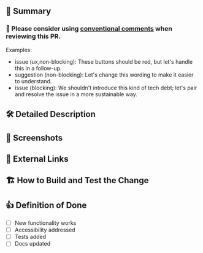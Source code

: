 ## :pushpin: Summary

<!-- If merged, this PR.... 
This should be a short TL;DR that includes the purpose of the PR.
-->

### :speech_balloon: Please consider using [conventional comments](https://conventionalcomments.org/) when reviewing this PR.

Examples: 
- issue (ux,non-blocking): These buttons should be red, but let's handle this in a follow-up.
- suggestion (non-blocking): Let's change this wording to make it easier to understand.
- issue (blocking): We shouldn't introduce this kind of tech debt; let's pair and resolve the issue in a more sustainable way.

## :hammer_and_wrench: Detailed Description

<!-- If more details are appropriate, add them here. What code changed, and why? -->

## :camera_flash: Screenshots

<!-- Screenshots always help, especially if this PR will change what renders to the browser -->

## :link: External Links

<!-- Issues, RFC, etc. -->


## :building_construction: How to Build and Test the Change

<!-- List steps to test your change on a local environment. -->


## :+1: Definition of Done

- [ ] New functionality works 
- [ ] Accessibility addressed
- [ ] Tests added
- [ ] Docs updated
